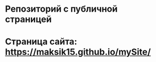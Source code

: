 # Репозиторий с публичной страницей

# Страница сайта: https://maksik15.github.io/mySite/
<!-- Вставить ссылку на публичную страницу -->